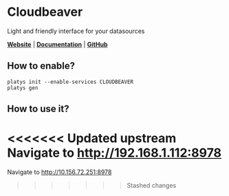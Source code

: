 # Cloudbeaver

Light and friendly interface for your datasources

**[Website](https://cloudbeaver.io/)** | **[Documentation](https://cloudbeaver.io/docs/)** | **[GitHub](https://github.com/dbeaver/cloudbeaver)**

## How to enable?

```
platys init --enable-services CLOUDBEAVER
platys gen
```

## How to use it?

<<<<<<< Updated upstream
Navigate to <http://192.168.1.112:8978>
=======
Navigate to <http://10.156.72.251:8978>
>>>>>>> Stashed changes
